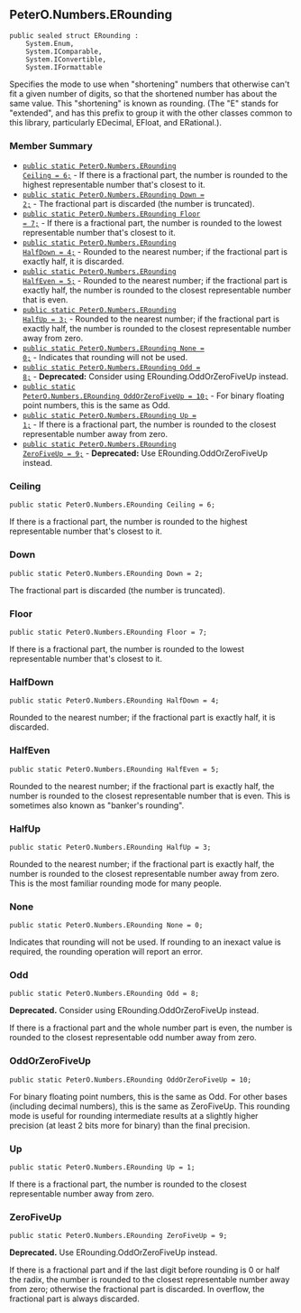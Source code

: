 ## PeterO.Numbers.ERounding

    public sealed struct ERounding :
        System.Enum,
        System.IComparable,
        System.IConvertible,
        System.IFormattable

Specifies the mode to use when "shortening" numbers that otherwise can't fit a given number of digits, so that the shortened number has about the same value. This "shortening" is known as rounding. (The "E" stands for "extended", and has this prefix to group it with the other classes common to this library, particularly EDecimal, EFloat, and ERational.).

### Member Summary
* <code>[public static PeterO.Numbers.ERounding Ceiling = 6;](#Ceiling)</code> - If there is a fractional part, the number is rounded to the highest representable number that's closest to it.
* <code>[public static PeterO.Numbers.ERounding Down = 2;](#Down)</code> - The fractional part is discarded (the number is truncated).
* <code>[public static PeterO.Numbers.ERounding Floor = 7;](#Floor)</code> - If there is a fractional part, the number is rounded to the lowest representable number that's closest to it.
* <code>[public static PeterO.Numbers.ERounding HalfDown = 4;](#HalfDown)</code> - Rounded to the nearest number; if the fractional part is exactly half, it is discarded.
* <code>[public static PeterO.Numbers.ERounding HalfEven = 5;](#HalfEven)</code> - Rounded to the nearest number; if the fractional part is exactly half, the number is rounded to the closest representable number that is even.
* <code>[public static PeterO.Numbers.ERounding HalfUp = 3;](#HalfUp)</code> - Rounded to the nearest number; if the fractional part is exactly half, the number is rounded to the closest representable number away from zero.
* <code>[public static PeterO.Numbers.ERounding None = 0;](#None)</code> - Indicates that rounding will not be used.
* <code>[public static PeterO.Numbers.ERounding Odd = 8;](#Odd)</code> - <b>Deprecated:</b> Consider using ERounding.OddOrZeroFiveUp instead.
* <code>[public static PeterO.Numbers.ERounding OddOrZeroFiveUp = 10;](#OddOrZeroFiveUp)</code> - For binary floating point numbers, this is the same as Odd.
* <code>[public static PeterO.Numbers.ERounding Up = 1;](#Up)</code> - If there is a fractional part, the number is rounded to the closest representable number away from zero.
* <code>[public static PeterO.Numbers.ERounding ZeroFiveUp = 9;](#ZeroFiveUp)</code> - <b>Deprecated:</b> Use ERounding.OddOrZeroFiveUp instead.

<a id="Ceiling"></a>
### Ceiling

    public static PeterO.Numbers.ERounding Ceiling = 6;

If there is a fractional part, the number is rounded to the highest representable number that's closest to it.

<a id="Down"></a>
### Down

    public static PeterO.Numbers.ERounding Down = 2;

The fractional part is discarded (the number is truncated).

<a id="Floor"></a>
### Floor

    public static PeterO.Numbers.ERounding Floor = 7;

If there is a fractional part, the number is rounded to the lowest representable number that's closest to it.

<a id="HalfDown"></a>
### HalfDown

    public static PeterO.Numbers.ERounding HalfDown = 4;

Rounded to the nearest number; if the fractional part is exactly half, it is discarded.

<a id="HalfEven"></a>
### HalfEven

    public static PeterO.Numbers.ERounding HalfEven = 5;

Rounded to the nearest number; if the fractional part is exactly half, the number is rounded to the closest representable number that is even. This is sometimes also known as "banker's rounding".

<a id="HalfUp"></a>
### HalfUp

    public static PeterO.Numbers.ERounding HalfUp = 3;

Rounded to the nearest number; if the fractional part is exactly half, the number is rounded to the closest representable number away from zero. This is the most familiar rounding mode for many people.

<a id="None"></a>
### None

    public static PeterO.Numbers.ERounding None = 0;

Indicates that rounding will not be used. If rounding to an inexact value is required, the rounding operation will report an error.

<a id="Odd"></a>
### Odd

    public static PeterO.Numbers.ERounding Odd = 8;

<b>Deprecated.</b> Consider using ERounding.OddOrZeroFiveUp instead.

If there is a fractional part and the whole number part is even, the number is rounded to the closest representable odd number away from zero.

<a id="OddOrZeroFiveUp"></a>
### OddOrZeroFiveUp

    public static PeterO.Numbers.ERounding OddOrZeroFiveUp = 10;

For binary floating point numbers, this is the same as Odd. For other bases (including decimal numbers), this is the same as ZeroFiveUp. This rounding mode is useful for rounding intermediate results at a slightly higher precision (at least 2 bits more for binary) than the final precision.

<a id="Up"></a>
### Up

    public static PeterO.Numbers.ERounding Up = 1;

If there is a fractional part, the number is rounded to the closest representable number away from zero.

<a id="ZeroFiveUp"></a>
### ZeroFiveUp

    public static PeterO.Numbers.ERounding ZeroFiveUp = 9;

<b>Deprecated.</b> Use ERounding.OddOrZeroFiveUp instead.

If there is a fractional part and if the last digit before rounding is 0 or half the radix, the number is rounded to the closest representable number away from zero; otherwise the fractional part is discarded. In overflow, the fractional part is always discarded.
